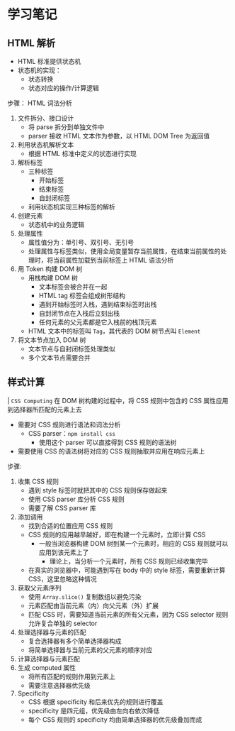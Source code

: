 # 学习笔记
## HTML 解析

- HTML 标准提供状态机
- 状态机的实现：
  - 状态转换
  - 状态对应的操作/计算逻辑

步骤：
HTML 词法分析
1. 文件拆分、接口设计
   - 将 parse 拆分到单独文件中
   - parser 接收 HTML 文本作为参数，以 HTML DOM Tree 为返回值
2. 利用状态机解析文本
   - 根据 HTML 标准中定义的状态进行实现
3. 解析标签
   - 三种标签
     - 开始标签
     - 结束标签
     - 自封闭标签
   - 利用状态机实现三种标签的解析
4. 创建元素
   - 状态机中的业务逻辑
5. 处理属性
   - 属性值分为：单引号、双引号、无引号
   - 处理属性与标签类似，使用全局变量暂存当前属性，在结束当前属性的处理时，将当前属性加载到当前标签上
HTML 语法分析
6. 用 Token 构建 DOM 树
   - 用栈构建 DOM 树
     - 文本标签会被合并在一起
     - HTML tag 标签会组成树形结构
     - 遇到开始标签时入栈，遇到结束标签时出栈
     - 自封闭节点在入栈后立刻出栈
     - 任何元素的父元素都是它入栈前的栈顶元素
   - HTML 文本中的标签叫 `Tag`，其代表的 DOM 树节点叫 `Element`
7. 将文本节点加入 DOM 树
   - 文本节点与自封闭标签处理类似
   - 多个文本节点需要合并

## 样式计算

| `CSS Computing` 在 DOM 树构建的过程中，将 CSS 规则中包含的 CSS 属性应用到选择器所匹配的元素上去
- 需要对 CSS 规则进行语法和词法分析
  - CSS parser：`npm install css`
    - 使用这个 parser 可以直接得到 CSS 规则的语法树
- 需要使用 CSS 的语法树将对应的 CSS 规则抽取并应用在响应元素上

步骤:
1. 收集 CSS 规则
   - 遇到 style 标签时就把其中的 CSS 规则保存做起来
   - 使用 CSS parser 库分析 CSS 规则
   - 需要了解 CSS parser 库
2. 添加调用
   - 找到合适的位置应用 CSS 规则
   - CSS 规则的应用越早越好，即在构建一个元素时，立即计算 CSS
     - 一般当浏览器构建 DOM 树到某一个元素时，相应的 CSS 规则就可以应用到该元素上了
       - 理论上，当分析一个元素时，所有 CSS 规则已经收集完毕
   - 在真实的浏览器中，可能遇到写在 body 中的 style 标签，需要重新计算 CSS，这里忽略这种情况
3. 获取父元素序列
   - 使用 `Array.slice()` 复制数组以避免污染
   - 元素匹配由当前元素（内）向父元素（外）扩展
   - 匹配 CSS 时，需要知道当前元素的所有父元素，因为 CSS selector 规则允许复合单独的 selector
4. 处理选择器与元素的匹配
   - 复合选择器有多个简单选择器构成
   - 将简单选择器与当前元素的父元素的顺序对应
5. 计算选择器与元素匹配
6. 生成 computed 属性
   - 将所有匹配的规则作用到元素上
   - 需要注意选择器优先级
7. Specificity 
   - CSS 根据 specificity 和后来优先的规则进行覆盖
   - specificity 是四元组，优先级由左向右依次降低
   - 每个 CSS 规则的 specificity 均由简单选择器的优先级叠加而成


